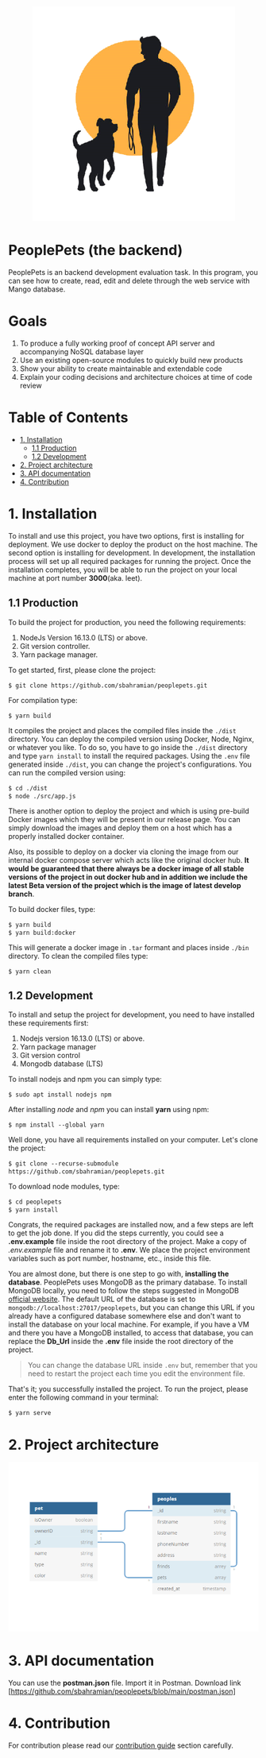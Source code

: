 <p align="center"><img src="./docs/logo/peoplepets.png"/></p>

# PeoplePets (the backend)

PeoplePets is an backend development evaluation task. In this program, you can see how to create, read, edit and delete through the web service with Mango database.

# Goals

1. To produce a fully working proof of concept API server and accompanying NoSQL
database layer
2. Use an existing open-source modules to quickly build new products
3. Show your ability to create maintainable and extendable code
4. Explain your coding decisions and architecture choices at time of code review

# Table of Contents

- [1. Installation](#1-installation)
  - [1.1 Production](#1-1-production)
  - [1.2 Development](#1-2-development)
- [2. Project architecture](#2-project-architecture)
- [3. API documentation](#3-api-documentation)
- [4. Contribution](#4-contribution)

# 1. Installation

To install and use this project, you have two options, first is installing for deployment. We use docker to deploy the product on the host machine. The second option is installing for development. In development, the installation process will set up all required packages for running the project. Once the installation completes, you will be able to run the project on your local machine at port number **3000**(aka. leet).

## 1.1 Production

To build the project for production, you need the following requirements:

1. NodeJs Version 16.13.0 (LTS) or above.
2. Git version controller.
3. Yarn package manager.

To get started, first, please clone the project:

```console
$ git clone https://github.com/sbahramian/peoplepets.git
```

For compilation type:

```console
$ yarn build
```

It compiles the project and places the compiled files inside the `./dist` directory.
You can deploy the compiled version using Docker, Node, Nginx, or whatever you like.
To do so, you have to go inside the `./dist` directory and type `yarn install` to install the required packages. Using the `.env` file generated inside `./dist`, you can change the project's configurations.
You can run the compiled version using:

```console
$ cd ./dist
$ node ./src/app.js
```

There is another option to deploy the project and which is using pre-build Docker images which they will be present in our release page. You can simply download the images and deploy them on a host which has a properly installed docker container.

Also, its possible to deploy on a docker via cloning the image from our internal docker compose server which acts like the original docker hub. **It would be guaranteed that there always be a docker image of all stable versions of the project in out docker hub and in addition we include the latest Beta version of the project which is the image of latest develop branch**.

To build docker files, type:
```console
$ yarn build
$ yarn build:docker
```
This will generate a docker image in `.tar` formant and places inside `./bin` directory. To clean the compiled files type:

```console
$ yarn clean
```


## 1.2 Development

To install and setup the project for development, you need to have installed these requirements first:

1. Nodejs version 16.13.0 (LTS) or above.
2. Yarn package manager
3. Git version control
4. Mongodb database (LTS)

To install nodejs and npm you can simply type:

```shell
$ sudo apt install nodejs npm
```

After installing _node_ and _npm_ you can install **yarn** using npm:

```shell
$ npm install --global yarn
```

Well done, you have all requirements installed on your computer. Let's clone the project:

```shell
$ git clone --recurse-submodule https://github.com/sbahramian/peoplepets.git
```

To download node modules, type:

```shell
$ cd peoplepets
$ yarn install
```

Congrats, the required packages are installed now, and a few steps are left to get the job done. If you did the steps currently, you could see a **.env.example** file inside the root directory of the project. Make a copy of _.env.example_ file and rename it to **.env**. We place the project environment variables such as port number, hostname, etc., inside this file.

You are almost done, but there is one step to go with, **installing the database**. PeoplePets uses MongoDB as the primary database. To install MongoDB locally, you need to follow the steps suggested in MongoDB [official website](https://docs.mongodb.com/manual/installation/). The default URL of the database is set to `mongodb://localhost:27017/peoplepets`, but you can change this URL if you already have a configured database somewhere else and don't want to install the database on your local machine. For example, if you have a VM and there you have a MongoDB installed, to access that database, you can replace the **Db_Url** inside the **.env** file inside the root directory of the project.

> You can change the database URL inside `.env` but, remember that you need to restart the project each time you edit the environment file.

That's it; you successfully installed the project.
To run the project, please enter the following command in your terminal:

```console
$ yarn serve
```

# 2. Project architecture

<p align="center"><img src="./docs/figures/database.png"/></p>

# 3. API documentation

You can use the **postman.json** file. Import it in Postman. Download link [https://github.com/sbahramian/peoplepets/blob/main/postman.json]

# 4. Contribution

For contribution please read our [contribution guide](docs/contribution) section carefully.
